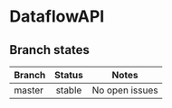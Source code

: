 # DataflowAPI

## Branch states

| Branch                                  | Status        | Notes                                              |
| --------------------------------------- |:-------------:|:--------------------------------------------------:|
| master                                  | stable        | No open issues                                     |

